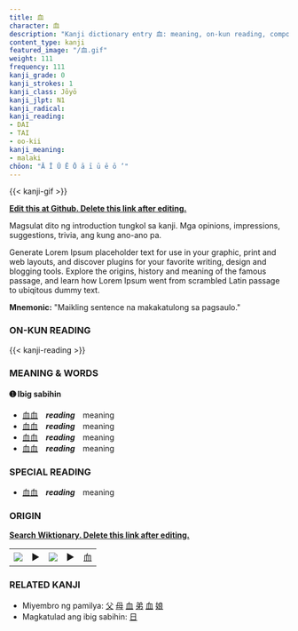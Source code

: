 ```yaml
---
title: 血
character: 血
description: "Kanji dictionary entry 血: meaning, on-kun reading, compounds, origin, related kanji"
content_type: kanji
featured_image: "/血.gif"
weight: 111
frequency: 111
kanji_grade: 0
kanji_strokes: 1
kanji_class: Jōyō
kanji_jlpt: N1
kanji_radical: 
kanji_reading: 
- DAI
- TAI
- oo-kii
kanji_meaning:
- malaki
chōon: "Ā Ī Ū Ē Ō ā ī ū ē ō ’"
---
```

[//]: # (Don't edit the line below. Kanji animated GIF code is automatically generated.)
{{< kanji-gif >}}

[//]: # (Edit below this line.)

**[Edit this at Github. Delete this link after editing.](https://github.com/tim0g/tim/tree/main/content/kanji/血/index.md)**

Magsulat dito ng introduction tungkol sa kanji. Mga opinions, impressions, suggestions, trivia, ang kung ano-ano pa.

Generate Lorem Ipsum placeholder text for use in your graphic, print and web layouts, and discover plugins for your favorite writing, design and blogging tools. Explore the origins, history and meaning of the famous passage, and learn how Lorem Ipsum went from scrambled Latin passage to ubiqitous dummy text.
 
**Mnemonic:** "Maikling sentence na makakatulong sa pagsaulo."

### ON-KUN READING

[//]: # (Don't edit the line below. ON-KUN READING code is automatically generated.)
{{< kanji-reading >}}

### MEANING & WORDS

#### ➊ **Ibig sabihin**
  - [血](../血)[血](../血)　***reading***　meaning
  - [血](../血)[血](../血)　***reading***　meaning
  - [血](../血)[血](../血)　***reading***　meaning
  - [血](../血)[血](../血)　***reading***　meaning

### SPECIAL READING
  - [血](../血)[血](../血)　***reading***　meaning

### ORIGIN

**[Search Wiktionary. Delete this link after editing.](https://wiktionary.org/wiki/血)**
<table class="kanji-table"><tr><td>
<img src="60px-血-bronze.svg.png">
</td><td>▶</td><td>
<img src="60px-血-oracle.svg.png">
</td><td>▶</td>
<td class="kanji-origin">血</td>
</tr></table>

### RELATED KANJI
- Miyembro ng pamilya: [父](../父) [母](../母) [血](../血) [弟](../弟) [血](../血) [娘](../娘)
- Magkatulad ang ibig sabihin: [日](../日)

